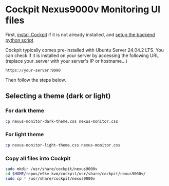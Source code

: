 # Cockpit Nexus9000v Monitoring UI files

First, [install Cockpit](https://cockpit-project.org/running.html#ubuntu) if it is not already installed, and
[setup the backend python script](https://github.com/allenrobel/n9kv-kvm/blob/main/cockpit/usr/local/bin/README.md)

Cockpit typically comes pre-installed with Ubuntu Server 24.04.2 LTS.  You can
check if it is installed on your server by accessing the following URL (replace
your_server with your server's IP or hostname...)

`https://your-server:9090`

Then follow the steps below.

## Selecting a theme (dark or light)

### For dark theme

```bash
cp nexus-monitor-dark-theme.css nexus-monitor.css
```

### For light theme

```bash
cp nexus-monitor-light-theme.css nexus-monitor.css
```

### Copy all files into Cockpit

```bash
sudo mkdir /usr/share/cockpit/nexus9000v
cd $HOME/repos/n9kv-kvm/cockpit/usr/share/cockpit/nexus9000v/
sudo cp * /usr/share/cockpit/nexus9000v
```
